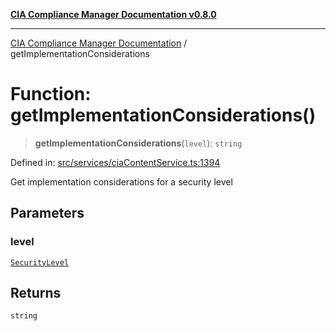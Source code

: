 [**CIA Compliance Manager Documentation v0.8.0**](../README.md)

***

[CIA Compliance Manager Documentation](../globals.md) / getImplementationConsiderations

# Function: getImplementationConsiderations()

> **getImplementationConsiderations**(`level`): `string`

Defined in: [src/services/ciaContentService.ts:1394](https://github.com/Hack23/cia-compliance-manager/blob/78912779fad2796d4afcf9e0a863cca80a66b25f/src/services/ciaContentService.ts#L1394)

Get implementation considerations for a security level

## Parameters

### level

[`SecurityLevel`](../type-aliases/SecurityLevel.md)

## Returns

`string`
